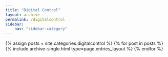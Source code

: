 ```yaml
---
title: "Digital Control"
layout: archive
permalink: /digitalcontrol
sidebar:
    nav: "sidebar-category"
---
```


{% assign posts = site.categories.digitalcontrol %}
{% for post in posts %} {% include archive-single.html type=page.entries_layout %} {% endfor %}
